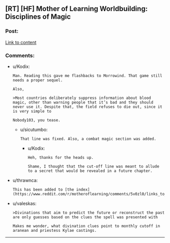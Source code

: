 ## [RT] [HF] Mother of Learning Worldbuilding: Disciplines of Magic

### Post:

[Link to content](https://motheroflearninguniverse.wordpress.com/2017/12/17/disciplines-of-magic/)

### Comments:

- u/Kodix:
  ```
  Man. Reading this gave me flashbacks to Morrowind. That game still needs a proper sequel.

  Also,

  >Most countries deliberately suppress information about blood magic, other than warning people that it’s bad and they should never use it. Despite that, the field refuses to die out, since it is very simple to

  Nobody103, you tease.
  ```

  - u/sicutumbo:
    ```
    That line was fixed. Also, a combat magic section was added.
    ```

    - u/Kodix:
      ```
      Heh, thanks for the heads up. 

      Shame, I thought that the cut-off line was meant to allude to a secret that would be revealed in a future chapter.
      ```

- u/thrawnca:
  ```
  This has been added to [the index](https://www.reddit.com/r/motheroflearning/comments/5v0zl0/links_to_discussion_threads/).
  ```

- u/valeskas:
  ```
  >Divinations that aim to predict the future or reconstruct the past are only guesses based on the clues the spell was presented with

  Makes me wonder, what divination clues point to monthly cutoff in aranean and priestess Kylae castings.
  ```

---

